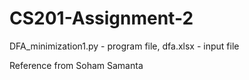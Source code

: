 # CS201-Assignment-2
DFA_minimization1.py - program file,
 dfa.xlsx - input file
 
 Reference from Soham Samanta
